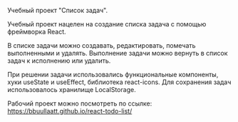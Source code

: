 Учебный проект "Список задач".

Учебный проект нацелен на создание списка задача с помощью фреймворка React.

В списке задачи можно создавать, редактировать, помечать выполненными и удалять. Выполнение задачи можно вернуть в список задач к исполнению или удалить.

При решении задачи использовались функциональные компоненты, хуки useState и useEffect, библиотека react-icons. Для сохранения задач использовалось хранилище LocalStorage.

Рабочий проект можно посмотреть по ссылке: https://bbuullaatt.github.io/react-todo-list/
